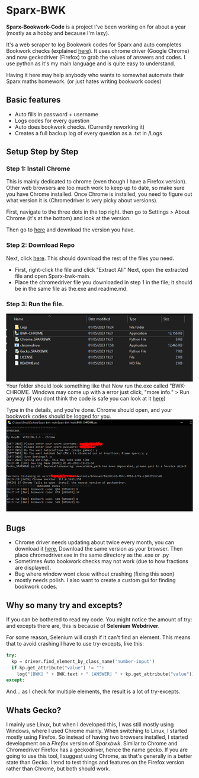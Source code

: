 # Sparx-BWK
**Sparx-Bookwork-Code** is a project I've been working on for about a year (mostly as a hobby and because I'm lazy).


It's a web scraper to log Bookwork codes for Sparx and auto completes Bookwork checks (explained [here](https://support.sparx.co.uk/docs/what-are-bookwork-checks)). It uses chrome driver (Google Chrome) and now geckodriver (Firefox) to grab the values of answers and codes. I use python as it's my main language and is quite easy to understand.

Having it here may help anybody who wants to somewhat automate their Sparx maths homework. (or just hates writing bookwork codes)

## Basic features
* Auto fills in password + username
* Logs codes for every question
* Auto does bookwork checks. (Currently reworking it)
* Creates a full backup log of every question as a .txt in /Logs

## Setup Step by Step
### Step 1: Install Chrome
This is mainly dedicated to chrome (even though I have a Firefox version). Other web browsers are too much work to keep up to date, so make sure you have Chrome installed.
Once Chrome is installed, you need to figure out what version it is (Chromedriver is very picky about versions).

First, navigate to the three dots in the top right.
then go to
Settings > About Chrome (it's at the bottom) and look at the version.

Then go to [here](https://chromedriver.chromium.org/downloads) and download the version you have.

### Step 2: Download Repo
Next, click [here](https://github.com/Gwyd0/Sparx-bwk/archive/refs/heads/main.zip). This should download the rest of the files you need.
* First, right-click the file and click "Extract All"
Next, open the extracted file and open Sparx-bwk-main.
* Place the chromedriver file you downloaded in step 1 in the file; it should be in the same file as the.exe and readme.md.

### Step 3: Run the file.
![capture1](https://raw.githubusercontent.com/Gwyd0/Sparx-bwk/main/Images/Capture2.PNG?raw=True) <br>
Your folder should look something like that
Now run the.exe called "BWK-CHROME.
Windows may come up with a error just click, "more info." > Run anyway (if you dont think the code is safe you can look at it [here](https://github.com/Gwyd0/Sparx-bwk/blob/main/Chrome_SPARXBWK.py))

Type in the details, and you're done. Chrome should open, and your bookwork codes should be logged for you.
![capture1](https://raw.githubusercontent.com/Gwyd0/Sparx-bwk/main/Images/Capture1.PNG?raw=True) <br>

## Bugs
* Chrome driver needs updating about twice every month, you can download it [here](https://chromedriver.chromium.org/downloads), Download the same version
as your browser. Then place chromedriver.exe in the same directory as the .exe or .py
* Sometimes Auto bookwork checks may not work (due to how fractions are displayed). 
* Bug where window wont close without crashing (fixing this soon)
* mostly needs polish. I also want to create a custom gui for finding bookwork codes.
## Why so many try and excepts?
If you can be bothered to read my code. You might notice the amount of try: and excepts there are, this is because of **Selenium Webdriver**.

For some reason, Selenium will crash if it can't find an element. This means that to avoid crashing I have to use try-excepts, like this:
``` python
try:
  kp = driver.find_element_by_class_name('number-input')
  if kp.get_attribute("value") != "":
    log("[BWK] " + BWK.text + " [ANSWER] " + kp.get_attribute("value"))
except:
```
And... as I check for multiple elements, the result is a lot of try-excepts.
## Whats Gecko?
I mainly use Linux, but when I developed this, I was still mostly using Windows, where I used Chrome mainly. When switching to Linux, I started mostly using Firefox. So instead of having two browsers installed, I started development on a *Firefox* version of *Sparxbwk*. Similar to Chrome and Chromedriver Firefox has a geckodriver, hence the name gecko. If you are going to use this tool, I suggest using Chrome, as that's generally in a better state than Gecko. I tend to test things and features on the Firefox version rather than Chrome, but both should work.
